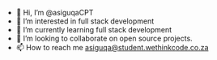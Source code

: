 - 👋 Hi, I’m @asiguqaCPT
- 👀 I’m interested in full stack development
- 🌱 I’m currently learning full stack development
- 💞️ I’m looking to collaborate on open source projects.
- 📫 How to reach me asiguqa@student.wethinkcode.co.za

<!---
asiguqaCPT/asiguqaCPT is a ✨ special ✨ repository because its `README.md` (this file) appears on your GitHub profile.
You can click the Preview link to take a look at your changes.
--->
